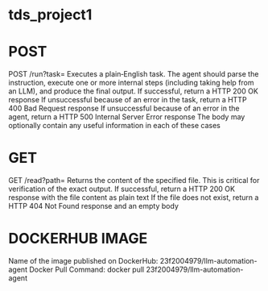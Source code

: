 # tds_project1

# POST
POST /run?task=<task description> Executes a plain‑English task. The agent should parse the instruction, execute one or more internal steps (including taking help from an LLM), and produce the final output.
  If successful, return a HTTP 200 OK response
  If unsuccessful because of an error in the task, return a HTTP 400 Bad Request response
  If unsuccessful because of an error in the agent, return a HTTP 500 Internal Server Error response
  The body may optionally contain any useful information in each of these cases

# GET
GET /read?path=<file path> Returns the content of the specified file. This is critical for verification of the exact output.
  If successful, return a HTTP 200 OK response with the file content as plain text
  If the file does not exist, return a HTTP 404 Not Found response and an empty body

# DOCKERHUB IMAGE
Name of the image published on DockerHub: 23f2004979/llm-automation-agent
Docker Pull Command: docker pull 23f2004979/llm-automation-agent

  
